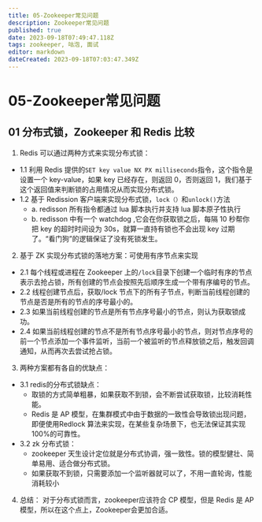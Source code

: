 ```yaml
---
title: 05-Zookeeper常见问题
description: Zookeeper常见问题
published: true
date: 2023-09-18T07:49:47.118Z
tags: zookeeper, 咕泡, 面试
editor: markdown
dateCreated: 2023-09-18T07:03:47.349Z
---
```


# 05-Zookeeper常见问题

## 01 分布式锁，Zookeeper 和 Redis 比较
1. Redis 可以通过两种方式来实现分布式锁：
  - 1.1 利用 Redis 提供的`SET key value NX PX milliseconds`指令，这个指令是设置一个 key-value，如果 key 已经存在，则返回 0，否则返回 1，我们基于这个返回值来判断锁的占用情况从而实现分布式锁。
  - 1.2 基于 Redission 客户端来实现分布式锁，`lock（）`和`unlock()`方法
    - a. redisson 所有指令都通过 lua 脚本执行并支持 lua 脚本原子性执行
    - b. redisson 中有一个 watchdog ,它会在你获取锁之后，每隔 10 秒帮你把 key 的超时时间设为 30s，就算一直持有锁也不会出现 key 过期了。“看门狗”的逻辑保证了没有死锁发生。
2. 基于 ZK 实现分布式锁的落地方案：可使用有序节点来实现
  - 2.1 每个线程或进程在 Zookeeper 上的`/lock`目录下创建一个临时有序的节点表示去抢占锁，所有创建的节点会按照先后顺序生成一个带有序编号的节点。
  - 2.2 线程创建节点后，获取/lock 节点下的所有子节点，判断当前线程创建的节点是否是所有的节点的序号最小的。
  - 2.3  如果当前线程创建的节点是所有节点序号最小的节点，则认为获取锁成功。
  - 2.4 如果当前线程创建的节点不是所有节点序号最小的节点，则对节点序号的前一个节点添加一个事件监听，当前一个被监听的节点释放锁之后，触发回调通知，从而再次去尝试抢占锁。
3. 两种方案都有各自的优缺点：
  - 3.1 redis的分布式锁缺点：
    - 取锁的方式简单粗暴，如果获取不到锁，会不断尝试获取锁，比较消耗性能。
    - Redis 是 AP 模型，在集群模式中由于数据的一致性会导致锁出现问题，即便使用Redlock 算法来实现，在某些复杂场景下，也无法保证其实现 100%的可靠性。
   - 3.2 zk 分布式锁：
     - zookeeper 天生设计定位就是分布式协调，强一致性。锁的模型健壮、简单易用、适合做分布式锁。
     - 如果获取不到锁，只需要添加一个监听器就可以了，不用一直轮询，性能消耗较小
4. 总结：    对于分布式锁而言，zookeeper应该符合 CP 模型，但是 Redis 是 AP 模型，所以在这个点上，Zookeeper会更加合适。 
